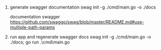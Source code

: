 1. generate swagger documentation
   swag init -g ./cmd/main.go -o ./docs

   documentation swagger
   https://github.com/swaggo/swag/blob/master/README.md#use-multiple-path-params

2. run app and regenerate swagger docs
   swag init -g ./cmd/main.go -o ./docs; go run .\cmd\main.go
